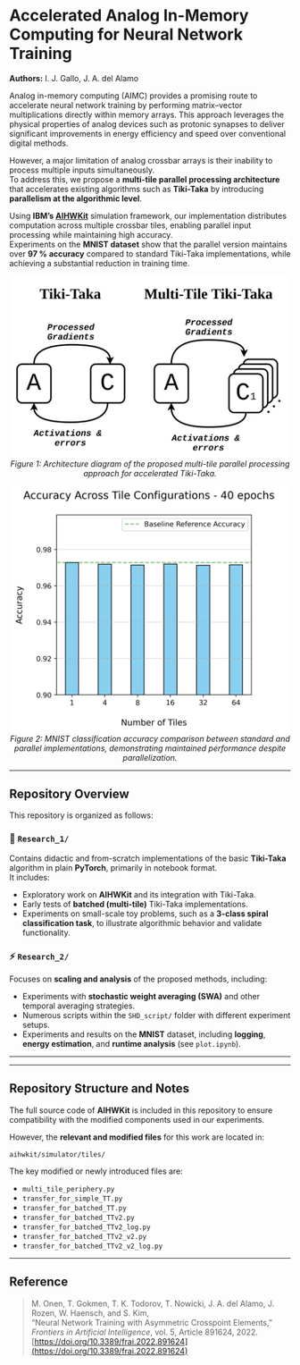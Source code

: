 # Accelerated Analog In-Memory Computing for Neural Network Training

**Authors:** I. J. Gallo, J. A. del Alamo  

Analog in-memory computing (AIMC) provides a promising route to accelerate neural network training by performing matrix–vector multiplications directly within memory arrays. This approach leverages the physical properties of analog devices such as protonic synapses to deliver significant improvements in energy efficiency and speed over conventional digital methods.

However, a major limitation of analog crossbar arrays is their inability to process multiple inputs simultaneously.  
To address this, we propose a **multi-tile parallel processing architecture** that accelerates existing algorithms such as **Tiki-Taka** by introducing **parallelism at the algorithmic level**.

Using **IBM’s [AIHWKit](https://github.com/IBM/aihwkit)** simulation framework, our implementation distributes computation across multiple crossbar tiles, enabling parallel input processing while maintaining high accuracy.  
Experiments on the **MNIST dataset** show that the parallel version maintains over **97 % accuracy** compared to standard Tiki-Taka implementations, while achieving a substantial reduction in training time.

<p align="center">
  <img src="images/jimenez_multitile_01.jpg" width="500"><br>
  <em>Figure 1: Architecture diagram of the proposed multi-tile parallel processing approach for accelerated Tiki-Taka.</em>
</p>

<p align="center">
  <img src="images/jimenez_multitile_02.jpg" width="500"><br>
  <em>Figure 2: MNIST classification accuracy comparison between standard and parallel implementations, demonstrating maintained performance despite parallelization.</em>
</p>

---

## Repository Overview

This repository is organized as follows:

### 🧩 `Research_1/`
Contains didactic and from-scratch implementations of the basic **Tiki-Taka** algorithm in plain **PyTorch**, primarily in notebook format.  
It includes:
- Exploratory work on **AIHWKit** and its integration with Tiki-Taka.  
- Early tests of **batched (multi-tile)** Tiki-Taka implementations.  
- Experiments on small-scale toy problems, such as a **3-class spiral classification task**, to illustrate algorithmic behavior and validate functionality.

### ⚡ `Research_2/`
Focuses on **scaling and analysis** of the proposed methods, including:
- Experiments with **stochastic weight averaging (SWA)** and other temporal averaging strategies.  
- Numerous scripts within the `SHD_script/` folder with different experiment setups. 
- Experiments and results on the **MNIST** dataset, including **logging**, **energy estimation**, and **runtime analysis** (see `plot.ipynb`).

---


---

## Repository Structure and Notes

The full source code of **AIHWKit** is included in this repository to ensure compatibility with the modified components used in our experiments.  

However, the **relevant and modified files** for this work are located in:  
```
aihwkit/simulator/tiles/
```

The key modified or newly introduced files are:

- `multi_tile_periphery.py`  
- `transfer_for_simple_TT.py`  
- `transfer_for_batched_TT.py`  
- `transfer_for_batched_TTv2.py`  
- `transfer_for_batched_TTv2_log.py`  
- `transfer_for_batched_TTv2_v2.py`  
- `transfer_for_batched_TTv2_v2_log.py`

---

## Reference

> M. Onen, T. Gokmen, T. K. Todorov, T. Nowicki, J. A. del Alamo, J. Rozen, W. Haensch, and S. Kim,  
> “Neural Network Training with Asymmetric Crosspoint Elements,”  
> *Frontiers in Artificial Intelligence*, vol. 5, Article 891624, 2022.  
> [https://doi.org/10.3389/frai.2022.891624](https://doi.org/10.3389/frai.2022.891624)
